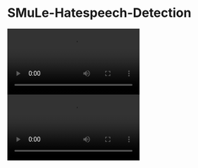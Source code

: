 # SMuLe-Hatespeech-Detection

![demo](video_demos/streamlit-Streamlit_demo_app_multilingual_toxic_comment-2020-11-05-16-11-22.webm)
![demo](video_demos/streamlit-annotated_streamlit_demo_app_multilingual_toxicity-2020-12-01-11-12-46.webm)
